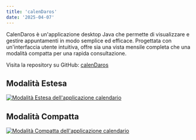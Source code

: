 ```yaml
---
title: 'calenDaros'
date: '2025-04-07'
---
```

CalenDaros è un'applicazione desktop Java che permette di visualizzare e gestire appuntamenti in modo semplice ed efficace. Progettata con un'interfaccia utente intuitiva, offre sia una vista mensile completa che una modalità compatta per una rapida consultazione.

Visita la repository su GitHub: [calenDaros](https://github.com/DarioRosina/calenDaros)

## Modalità Estesa

[![Modalità Estesa dell'applicazione calendario](/images/modEstesa.jpg)](https://github.com/DarioRosina/calenDaros)

## Modalità Compatta

[![Modalità Compatta dell'applicazione calendario](/images/modCompatta.jpg)](https://github.com/DarioRosina/calenDaros)